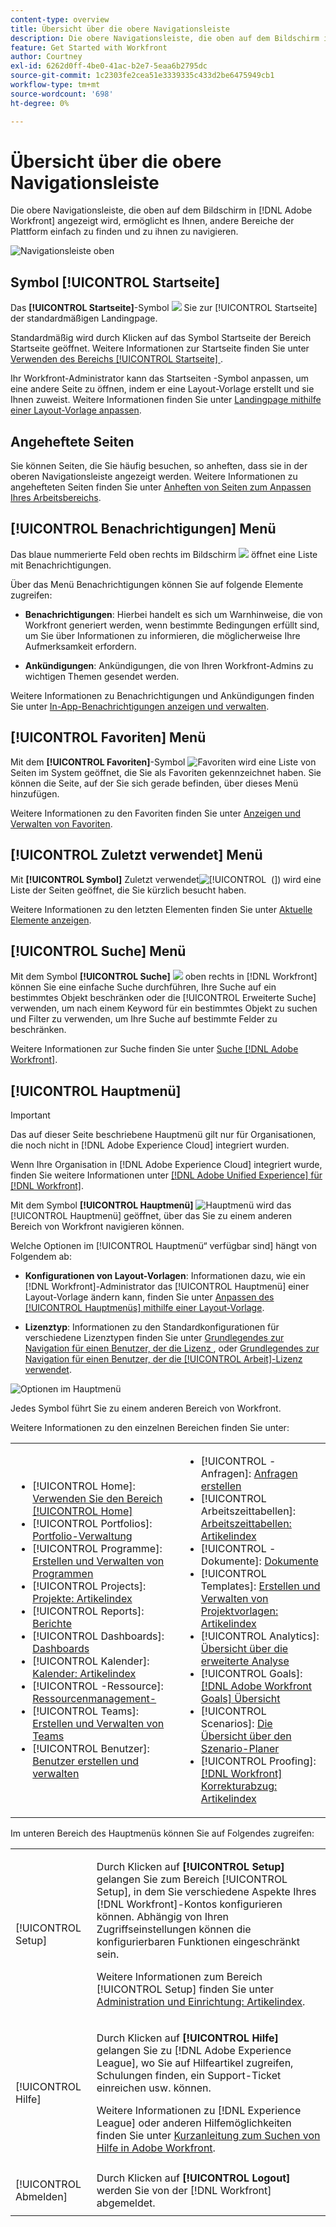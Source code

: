 ```yaml
---
content-type: overview
title: Übersicht über die obere Navigationsleiste
description: Die obere Navigationsleiste, die oben auf dem Bildschirm in  [!DNL Adobe Workfront]  angezeigt wird, ermöglicht es Ihnen, andere Bereiche der Plattform einfach zu finden und zu ihnen zu navigieren.
feature: Get Started with Workfront
author: Courtney
exl-id: 6262d0ff-4be0-41ac-b2e7-5eaa6b2795dc
source-git-commit: 1c2303fe2cea51e3339335c433d2be6475949cb1
workflow-type: tm+mt
source-wordcount: '698'
ht-degree: 0%

---
```


# Übersicht über die obere Navigationsleiste

<!--Audited: 01/2024-->

Die obere Navigationsleiste, die oben auf dem Bildschirm in [!DNL Adobe Workfront] angezeigt wird, ermöglicht es Ihnen, andere Bereiche der Plattform einfach zu finden und zu ihnen zu navigieren.

![Navigationsleiste oben](assets/global-navigation-bar.png)

## Symbol [!UICONTROL Startseite]

Das **[!UICONTROL Startseite]**-Symbol ![](assets/home-icon.png) Sie zur [!UICONTROL Startseite] der standardmäßigen Landingpage.

Standardmäßig wird durch Klicken auf das Symbol Startseite der Bereich Startseite geöffnet. Weitere Informationen zur Startseite finden Sie unter [Verwenden des Bereichs [!UICONTROL Startseite] ](../../workfront-basics/using-home/using-the-home-area/use-the-home-area.md).

Ihr Workfront-Administrator kann das Startseiten -Symbol anpassen, um eine andere Seite zu öffnen, indem er eine Layout-Vorlage erstellt und sie Ihnen zuweist. Weitere Informationen finden Sie unter [Landingpage mithilfe einer Layout-Vorlage anpassen](/help/quicksilver/administration-and-setup/customize-workfront/use-layout-templates/customize-landing-page.md).

## Angeheftete Seiten

Sie können Seiten, die Sie häufig besuchen, so anheften, dass sie in der oberen Navigationsleiste angezeigt werden. Weitere Informationen zu angehefteten Seiten finden Sie unter [Anheften von Seiten zum Anpassen Ihres Arbeitsbereichs](../../workfront-basics/the-new-workfront-experience/pin-pages.md).

<!--
## [!UICONTROL Help] menu

The **[!UICONTROL Help]** menu allows you to search for help with a specific task, find more information on using [!DNL Workfront], view content related to the page you are currently on, or submit feedback about your experience.

To learn more about the Help menu, see [Access [!DNL Adobe Workfront] help](../../workfront-basics/navigate-workfront/workfront-navigation/access-workfront-help.md).
-->

## [!UICONTROL Benachrichtigungen] Menü

Das blaue nummerierte Feld oben rechts im Bildschirm ![](assets/notifications-icon.png) öffnet eine Liste mit Benachrichtigungen.

Über das Menü Benachrichtigungen können Sie auf folgende Elemente zugreifen:

* **Benachrichtigungen**: Hierbei handelt es sich um Warnhinweise, die von Workfront generiert werden, wenn bestimmte Bedingungen erfüllt sind, um Sie über Informationen zu informieren, die möglicherweise Ihre Aufmerksamkeit erfordern.

* **Ankündigungen**: Ankündigungen, die von Ihren Workfront-Admins zu wichtigen Themen gesendet werden.

Weitere Informationen zu Benachrichtigungen und Ankündigungen finden Sie unter [In-App-Benachrichtigungen anzeigen und verwalten](../../workfront-basics/using-notifications/view-and-manage-in-app-notifications.md).

## [!UICONTROL Favoriten] Menü

Mit dem **[!UICONTROL Favoriten]**-Symbol ![Favoriten](assets/favorites-icon-62x55.png) wird eine Liste von Seiten im System geöffnet, die Sie als Favoriten gekennzeichnet haben. Sie können die Seite, auf der Sie sich gerade befinden, über dieses Menü hinzufügen.

Weitere Informationen zu den Favoriten finden Sie unter [Anzeigen und Verwalten von Favoriten](../../workfront-basics/navigate-workfront/recent-and-favorites/view-and-manage-favorites.md).

## [!UICONTROL Zuletzt verwendet] Menü

Mit **[!UICONTROL Symbol]** Zuletzt verwendet![[!UICONTROL &#x200B; (]](assets/recents-icon-40x43.png)) wird eine Liste der Seiten geöffnet, die Sie kürzlich besucht haben.

Weitere Informationen zu den letzten Elementen finden Sie unter [Aktuelle Elemente anzeigen](../../workfront-basics/navigate-workfront/recent-and-favorites/view-recent-items.md).

## [!UICONTROL Suche] Menü

Mit dem Symbol **[!UICONTROL Suche]** ![](assets/search-icon.png) oben rechts in [!DNL Workfront] können Sie eine einfache Suche durchführen, Ihre Suche auf ein bestimmtes Objekt beschränken oder die [!UICONTROL Erweiterte Suche] verwenden, um nach einem Keyword für ein bestimmtes Objekt zu suchen und Filter zu verwenden, um Ihre Suche auf bestimmte Felder zu beschränken.

Weitere Informationen zur Suche finden Sie unter [Suche [!DNL Adobe Workfront]](../../workfront-basics/navigate-workfront/search/search-workfront.md).

## [!UICONTROL Hauptmenü]

>[!IMPORTANT]
>
>Das auf dieser Seite beschriebene Hauptmenü gilt nur für Organisationen, die noch nicht in [!DNL Adobe Experience Cloud] integriert wurden.
>
> Wenn Ihre Organisation in [!DNL Adobe Experience Cloud] integriert wurde, finden Sie weitere Informationen unter [[!DNL Adobe Unified Experience] für [!DNL Workfront]](/help/quicksilver/workfront-basics/navigate-workfront/workfront-navigation/adobe-unified-experience.md).

Mit dem Symbol **[!UICONTROL Hauptmenü]** ![Hauptmenü](assets/main-menu-icon.png) wird das [!UICONTROL Hauptmenü] geöffnet, über das Sie zu einem anderen Bereich von Workfront navigieren können.

Welche Optionen im [!UICONTROL Hauptmenü“ verfügbar sind] hängt von Folgendem ab:

* **Konfigurationen von Layout-Vorlagen**: Informationen dazu, wie ein [!DNL Workfront]-Administrator das [!UICONTROL Hauptmenü] einer Layout-Vorlage ändern kann, finden Sie unter [Anpassen des [!UICONTROL Hauptmenüs] mithilfe einer Layout-Vorlage](../../administration-and-setup/customize-workfront/use-layout-templates/customize-main-menu.md).

* **Lizenztyp**: Informationen zu den Standardkonfigurationen für verschiedene Lizenztypen finden Sie unter [Grundlegendes zur Navigation für einen Benutzer, der die Lizenz ](../../workfront-basics/navigate-workfront/workfront-navigation/reviewer-global-navigation-bar.md), oder [Grundlegendes zur Navigation für einen Benutzer, der die [!UICONTROL Arbeit]-Lizenz verwendet](../../workfront-basics/navigate-workfront/workfront-navigation/worker-global-navigation-bar.md).

![Optionen im Hauptmenü](assets/main-menu-options-350x481.png)

Jedes Symbol führt Sie zu einem anderen Bereich von Workfront.

Weitere Informationen zu den einzelnen Bereichen finden Sie unter:

<!--
<p data-mc-conditions="QuicksilverOrClassic.Draft mode">(NOTE: Update screenshot and add icons for new products/features.)</p>
-->

<table style="table-layout:auto"> 
 <col> 
 <col> 
 <tbody> 
  <tr> 
   <td> 
    <ul> 
     <li>[!UICONTROL Home]: <a href="../../workfront-basics/using-home/using-the-home-area/use-the-home-area.md" class="MCXref xref">Verwenden Sie den Bereich [!UICONTROL Home]</a></li> 
     <li>[!UICONTROL Portfolios]: <a href="../../manage-work/portfolios/portfolio-management-overview.md" class="MCXref xref">Portfolio-Verwaltung</a></li> 
     <li>[!UICONTROL Programme]: <a href="../../manage-work/portfolios/create-and-manage-programs/create-and-manage-programs.md" class="MCXref xref">Erstellen und Verwalten von Programmen </a></li> 
     <li>[!UICONTROL Projects]: <a href="../../manage-work/projects/projects-overview.md" class="MCXref xref">Projekte: Artikelindex</a></li> 
     <li>[!UICONTROL Reports]: <a href="../../reports-and-dashboards/reports/reports-overview.md" class="MCXref xref">Berichte</a></li> 
     <li>[!UICONTROL Dashboards]: <a href="../../reports-and-dashboards/dashboards/dashboards-overview.md" class="MCXref xref">Dashboards</a></li> 
     <li>[!UICONTROL Kalender]: <a href="../../reports-and-dashboards/reports/calendars/calendars.md" class="MCXref xref">Kalender: Artikelindex</a></li> 
     <li>[!UICONTROL -Ressource]: <a href="../../resource-mgmt/resource-mgmt-overview/resource-management-overview.md" class="MCXref xref">Ressourcenmanagement-</a></li> 
     <li>[!UICONTROL Teams]: <a href="../../people-teams-and-groups/create-and-manage-teams/create-and-mange-teams.md" class="MCXref xref">Erstellen und Verwalten von Teams</a></li> 
     <li>[!UICONTROL Benutzer]: <a href="../../administration-and-setup/add-users/create-and-manage-users/create-and-manage-users.md" class="MCXref xref">Benutzer erstellen und verwalten</a></li> 
    </ul> </td> 
   <td> 
    <ul> 
     <li>[!UICONTROL -Anfragen]: <a href="../../manage-work/requests/create-requests/create-requests.md" class="MCXref xref">Anfragen erstellen</a></li> 
     <li>[!UICONTROL Arbeitszeittabellen]: <a href="../../timesheets/timesheets-all.md" class="MCXref xref">Arbeitszeittabellen: Artikelindex</a></li> 
     <li>[!UICONTROL -Dokumente]: <a href="../../documents/documents-overview.md" class="MCXref xref">Dokumente</a></li> 
     <li>[!UICONTROL Templates]: <a href="../../manage-work/projects/create-and-manage-templates/create-manage-templates.md" class="MCXref xref">Erstellen und Verwalten von Projektvorlagen: Artikelindex</a></li> 
     <li>[!UICONTROL Analytics]: <a href="../../enhanced-analytics/enhanced-analytics-overview.md" class="MCXref xref">Übersicht über die erweiterte Analyse</a></li> 
     <li>[!UICONTROL Goals]: <a href="../../workfront-goals/goal-management/wf-goals-overview.md" class="MCXref xref">[!DNL Adobe Workfront Goals] Übersicht</a></li> 
     <li>[!UICONTROL Scenarios]: <a href="../../scenario-planner/scenario-planner-overview.md" class="MCXref xref">Die Übersicht über den Szenario-Planer</a></li> 
     <li>[!UICONTROL Proofing]: <a href="../../workfront-proof/workfront-proof.md" class="MCXref xref">[!DNL Workfront] Korrekturabzug: Artikelindex</a></li> 
    </ul> </td> 
  </tr> 
 </tbody> 
</table>

Im unteren Bereich des Hauptmenüs können Sie auf Folgendes zugreifen:

<table style="table-layout:auto"> 
 <col> 
 <col> 
 <tbody> 
  <tr> 
   <td> <p class="bold">[!UICONTROL Setup]</p> </td> 
   <td> <p>Durch Klicken auf <b>[!UICONTROL Setup]</b> gelangen Sie zum Bereich [!UICONTROL Setup], in dem Sie verschiedene Aspekte Ihres [!DNL Workfront]-Kontos konfigurieren können. Abhängig von Ihren Zugriffseinstellungen können die konfigurierbaren Funktionen eingeschränkt sein.</p> <p>Weitere Informationen zum Bereich [!UICONTROL Setup] finden Sie unter <a href="../../administration-and-setup/administration-and-setup.md" class="MCXref xref">Administration und Einrichtung: Artikelindex</a>.</p> </td> 
  </tr> 
  <tr> 
   <td> <p class="bold">[!UICONTROL Hilfe]</p> </td> 
   <td> <p>Durch Klicken auf <b>[!UICONTROL Hilfe]</b> gelangen Sie zu [!DNL Adobe Experience League], wo Sie auf Hilfeartikel zugreifen, Schulungen finden, ein Support-Ticket einreichen usw. können.</p> <p>Weitere Informationen zu [!DNL Experience League] oder anderen Hilfemöglichkeiten finden Sie unter <a href="../../workfront-basics/tips-tricks-and-troubleshooting/guide-for-help-in-workfront.md" class="MCXref xref">Kurzanleitung zum Suchen von Hilfe in Adobe Workfront</a>.</p> </td> 
  </tr>

<tr> 
   <td> <p class="bold">[!UICONTROL Abmelden]</p> </td> 
   <td>Durch Klicken auf <b>[!UICONTROL Logout]</b> werden Sie von der [!DNL Workfront] abgemeldet.</td> 
  </tr> 
 </tbody> 
</table>

